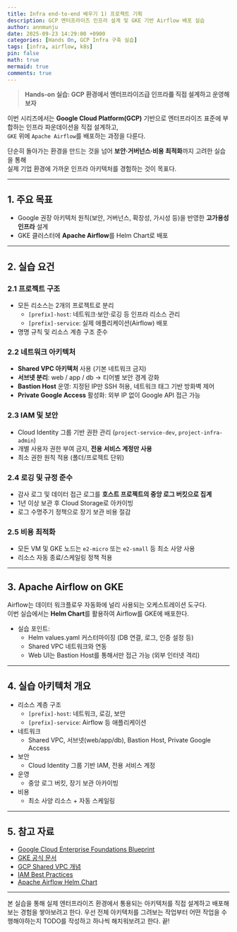```yaml
---
title: Infra end-to-end 배우기 1) 프로젝트 기획
description: GCP 엔터프라이즈 인프라 설계 및 GKE 기반 Airflow 배포 실습
author: annmunju
date: 2025-09-23 14:29:00 +0900
categories: [Hands On, GCP Infra 구축 실습]
tags: [infra, airflow, k8s]
pin: false
math: true
mermaid: true
comments: true
---
```


> **Hands-on 실습: GCP 환경에서 엔터프라이즈급 인프라를 직접 설계하고 운영해보자**

이번 시리즈에서는 **Google Cloud Platform(GCP)** 기반으로 엔터프라이즈 표준에 부합하는 인프라 파운데이션을 직접 설계하고,  
`GKE` 위에 `Apache Airflow`를 배포하는 과정을 다룬다.  

단순히 돌아가는 환경을 만드는 것을 넘어 **보안·거버넌스·비용 최적화**까지 고려한 실습을 통해  
실제 기업 환경에 가까운 인프라 아키텍처를 경험하는 것이 목표다.

---

## 1. 주요 목표
- Google 권장 아키텍처 원칙(보안, 거버넌스, 확장성, 가시성 등)을 반영한 **고가용성 인프라** 설계
- GKE 클러스터에 **Apache Airflow**를 Helm Chart로 배포

---

## 2. 실습 요건

### 2.1 프로젝트 구조
- 모든 리소스는 2개의 프로젝트로 분리  
  - `[prefix]-host`: 네트워크·보안·로깅 등 인프라 리소스 관리  
  - `[prefix]-service`: 실제 애플리케이션(Airflow) 배포  
- 명명 규칙 및 리소스 계층 구조 준수

### 2.2 네트워크 아키텍처
- **Shared VPC 아키텍처** 사용 (기본 네트워크 금지)  
- **서브넷 분리**: web / app / db → 티어별 보안 경계 강화  
- **Bastion Host** 운영: 지정된 IP만 SSH 허용, 네트워크 태그 기반 방화벽 제어  
- **Private Google Access** 활성화: 외부 IP 없이 Google API 접근 가능

### 2.3 IAM 및 보안
- Cloud Identity 그룹 기반 권한 관리 (`project-service-dev`, `project-infra-admin`)  
- 개별 사용자 권한 부여 금지, **전용 서비스 계정만 사용**  
- 최소 권한 원칙 적용 (폴더/프로젝트 단위)

### 2.4 로깅 및 규정 준수
- 감사 로그 및 데이터 접근 로그를 **호스트 프로젝트의 중앙 로그 버킷으로 집계**  
- 1년 이상 보관 후 Cloud Storage로 아카이빙  
- 로그 수명주기 정책으로 장기 보관 비용 절감

### 2.5 비용 최적화
- 모든 VM 및 GKE 노드는 `e2-micro` 또는 `e2-small` 등 최소 사양 사용  
- 리소스 자동 종료/스케일링 정책 적용  

---

## 3. Apache Airflow on GKE
Airflow는 데이터 워크플로우 자동화에 널리 사용되는 오케스트레이션 도구다.  
이번 실습에서는 **Helm Chart**를 활용하여 Airflow를 GKE에 배포한다.  

- 실습 포인트:  
  - Helm values.yaml 커스터마이징 (DB 연결, 로그, 인증 설정 등)  
  - Shared VPC 네트워크와 연동  
  - Web UI는 Bastion Host를 통해서만 접근 가능 (외부 인터넷 격리)  

---

## 4. 실습 아키텍처 개요

- 리소스 계층 구조  
  - `[prefix]-host`: 네트워크, 로깅, 보안  
  - `[prefix]-service`: Airflow 등 애플리케이션  
- 네트워크  
  - Shared VPC, 서브넷(web/app/db), Bastion Host, Private Google Access  
- 보안  
  - Cloud Identity 그룹 기반 IAM, 전용 서비스 계정  
- 운영  
  - 중앙 로그 버킷, 장기 보관 아카이빙  
- 비용  
  - 최소 사양 리소스 + 자동 스케일링

---

## 5. 참고 자료
- [Google Cloud Enterprise Foundations Blueprint](https://cloud.google.com/architecture/blueprints/security-foundations/organization-structure?hl=ko)  
- [GKE 공식 문서](https://cloud.google.com/kubernetes-engine/docs?hl=ko)  
- [GCP Shared VPC 개념](https://cloud.google.com/vpc/docs/provisioning-shared-vpc?hl=ko)  
- [IAM Best Practices](https://cloud.google.com/iam/docs/using-iam-securely?hl=ko)  
- [Apache Airflow Helm Chart](https://airflow.apache.org/docs/helm-chart/stable/index.html)  

---

본 실습을 통해 실제 엔터프라이즈 환경에서 통용되는 아키텍처를 직접 설계하고 배포해보는 경험을 쌓아보려고 한다.
우선 전체 아키텍처를 그려보는 작업부터 어떤 작업을 수행해야하는지 TODO를 작성하고 하나씩 해치워보려고 한다. 끝!